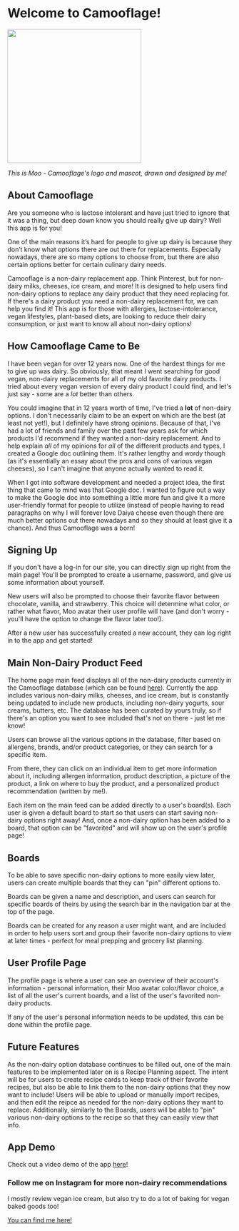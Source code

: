 # Welcome to Camooflage!

<img width="300" src="https://i.imgur.com/0s5Q1Ie.png"></img>

*This is Moo - Camooflage's logo and mascot, drawn and designed by me!*

## About Camooflage

Are you someone who is lactose intolerant and have just tried to ignore that it was a thing, but deep down know you should really give up dairy? Well this app is for you!

One of the main reasons it’s hard for people to give up dairy is because they don’t know what options there are out there for replacements. Especially nowadays, there are so many options to choose from, but there are also certain options better for certain culinary dairy needs.

Camooflage is a non-dairy replacement app. Think Pinterest, but for non-dairy milks, cheeses, ice cream, and more! It is designed to help users find non-dairy options to replace any dairy product that they need replacing for. If there's a dairy product you need a non-dairy replacement for, we can help you find it! This app is for those with allergies, lactose-intolerance, vegan lifestyles, plant-based diets, are looking to reduce their dairy consumption, or just want to know all about non-dairy options!

## How Camooflage Came to Be

I have been vegan for over 12 years now. One of the hardest things for me to give up was dairy. So obviously, that meant I went searching for good vegan, non-dairy replacements for all of my old favorite dairy products. I tried about every vegan version of every dairy product I could find, and let's just say - some are a *lot* better than others.

You could imagine that in 12 years worth of time, I've tried a **lot** of non-dairy options. I don't necessarily claim to be an expert on which are the best (at least not yet!), but I definitely have strong opinions. Because of that, I've had a lot of friends and family over the past few years ask for which products I'd recommend if they wanted a non-dairy replacement. And to help explain _all_ of my opinions for _all_ of the different products and types, I created a Google doc outlining them. It's rather lengthy and wordy though (as it's essentially an essay about the pros and cons of various vegan cheeses), so I can't imagine that anyone actually wanted to read it.

When I got into software development and needed a project idea, the first thing that came to mind was that Google doc. I wanted to figure out a way to make the Google doc into something a little more fun and give it a more user-friendly format for people to utilize (instead of people having to read paragraphs on why I will forever love Daiya cheese even though there are much better options out there nowadays and so they should at least give it a chance). And thus Camooflage was a born!

## Signing Up

If you don't have a log-in for our site, you can directly sign up right from the main page! You'll be prompted to create a username, password, and give us some information about yourself.

New users will also be prompted to choose their favorite flavor between chocolate, vanilla, and strawberry. This choice will determine what color, or rather what flavor, Moo avatar their user profile will have (and don't worry - you'll have the option to change the flavor later too!).

After a new user has successfully created a new account, they can log right in to the app and get started!

## Main Non-Dairy Product Feed

The home page main feed displays all of the non-dairy products currently in the Camooflage database (which can be found <a href="https://github.com/bwennuh/camooflage-backend">here</a>). Currently the app includes various non-dairy milks, cheeses, and ice cream, but is constantly being updated to include new products, including non-dairy yogurts, sour creams, butters, etc. The database has been curated by yours truly, so if there's an option you want to see included that's not on there - just let me know!

Users can browse all the various options in the database, filter based on allergens, brands, and/or product categories, or they can search for a specific item.

From there, they can click on an individual item to get more information about it, including allergen information, product description, a picture of the product, a link on where to buy the product, and a personalized product recommendation (written by me!).

Each item on the main feed can be added directly to a user's board(s). Each user is given a default board to start so that users can start saving non-dairy options right away! And, once a non-dairy option has been added to a board, that option can be "favorited" and will show up on the user's profile page!

## Boards

To be able to save specific non-dairy options to more easily view later, users can create multiple boards that they can "pin" different options to.

Boards can be given a name and description, and users can search for specific boards of theirs by using the search bar in the navigation bar at the top of the page.

Boards can be created for any reason a user might want, and are included in order to help users sort and group their favorite non-dairy options to view at later times - perfect for meal prepping and grocery list planning.

## User Profile Page

The profile page is where a user can see an overview of their account's information - personal information, their Moo avatar color/flavor choice, a list of all the user's current boards, and a list of the user's favorited non-dairy products.

If any of the user's personal information needs to be updated, this can be done within the profile page.

## Future Features

As the non-dairy option database continues to be filled out, one of the main features to be implemented later on is a Recipe Planning aspect. The intent will be for users to create recipe cards to keep track of their favorite recipes, but also be able to link them to the non-dairy options that they now want to include! Users will be able to upload or manually import recipes, and then edit the reipce as needed for the non-dairy options they want to replace. Additionally, similarly to the Boards, users will be able to "pin" various non-dairy options to the recipe so that they can easily view that info.

## App Demo

Check out a video demo of the app <a href="https://youtu.be/vk3lmN5yTzw">here</a>!

### Follow me on Instagram for more non-dairy recommendations

I mostly review vegan ice cream, but also try to do a lot of baking for vegan baked goods too!

<a href="https://www.instagram.com/bwennuh/">You can find me here!</a>


